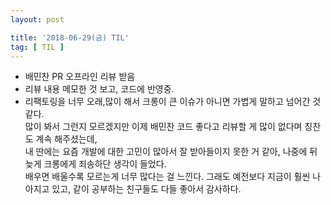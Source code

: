 ```yaml
---
layout: post

title: '2018-06-29(금) TIL'
tag: [ TIL ]
---
```



* 배민찬 PR 오프라인 리뷰 받음
* 리뷰 내용 메모한 것 보고, 코드에 반영중.
* 리팩토링을 너무 오래,많이 해서 크롱이 큰 이슈가 아니면 가볍게 말하고 넘어간 것 같다.<br>
많이 봐서 그런지 모르겠지만 이제 배민찬 코드 좋다고 리뷰할 게 많이 없다며 칭찬도 계속 해주셨는데,<br>
내 딴에는 요즘 개발에 대한 고민이 많아서 잘 받아들이지 못한 거 같아, 나중에 뒤늦게 크롱에게 죄송하단 생각이 들었다.<br>
배우면 배울수록 모르는게 너무 많다는 걸 느낀다. 그래도 예전보다 지금이 훨씬 나아지고 있고, 같이 공부하는 친구들도 다들 좋아서 감사하다.



